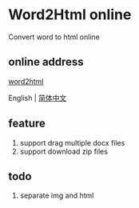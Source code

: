 ﻿# Word2Html online
Convert word to html online

## online address
[word2html](https://dxcqcv.github.io/word2html/index.html#/)

English |  [简体中文](./README-zh_CN.md) 

## feature
1. support drag multiple docx files
2. support download zip files

## todo
1. separate img and html